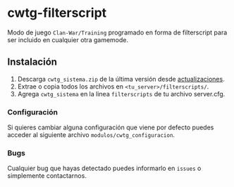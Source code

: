 # cwtg-filterscript

Modo de juego  `Clan-War/Training` programado en forma de filterscript para ser incluido en cualquier otra gamemode.

## Instalación

1. Descarga `cwtg_sistema.zip` de la última versión desde [actualizaciones](https://github.com/leo1q/cwtg-filterscript/releases).
2. Extrae o copia todos los archivos en `<tu_server>/filterscripts/`.
3. Agrega `cwtg_sistema` en la linea `filterscripts` de tu archivo server.cfg.

### Configuración
Si quieres cambiar alguna configuración que viene por defecto puedes acceder al siguiente archivo `modulos/cwtg_configuracion`.

### Bugs
Cualquier bug que hayas detectado puedes informarlo en `issues` o simplemente contactarnos.
